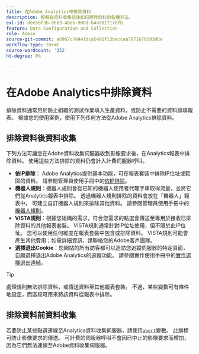 ```yaml
---
title: 在Adobe Analytics中排除資料
description: 瞭解在資料收集前後如何排除資料的各種方法。
exl-id: dee5bf3b-8bb3-48eb-908d-b4a981f17bfb
feature: Data Configuration and Collection
role: Admin
source-git-commit: a6967c7d4e1dca5491f13beccaa797167b503d6e
workflow-type: tm+mt
source-wordcount: '352'
ht-degree: 0%

---
```


# 在Adobe Analytics中排除資料

排除資料通常用於防止組織的測試作業填入生產資料，或防止不需要的資料誤填報表。 根據您的使用案例，使用下列任何方法從Adobe Analytics排除資料。

## 排除資料後資料收集

下列方法可讓您在Adobe資料收集伺服器收到影像要求後，在Analytics報表中排除資料。 使用這些方法排除的資料仍會計入計費伺服器呼叫。

* **依IP排除**： Adobe Analytics提供基本功能，可在報表套裝中排除IP位址或範圍的資料。 請參閱管理員使用手冊中的[依IP排除](/help/admin/tools/exclude-ip.md)。
* **機器人規則**：機器人規則會從已知的機器人使用者代理字串取得流量，並將它們從Analytics報表中排除。 透過機器人規則排除的資料會放在「機器人」報表中。 可建立自訂機器人規則來排除其他資料。 請參閱管理員使用手冊中的[機器人規則](/help/admin/tools/manage-rs/edit-settings/general/bot-removal/bot-rules.md)。
* **VISTA規則**：根據您組織的需求，符合您需求的點選會傳送至專用於接收已排除資料的其他報表套裝。 VISTA規則通常針對IP位址使用，但不限於此IP位址。 您可以使用任何維度在報表套裝中包含或排除資料。 VISTA規則可能會產生其他費用；如需詳細資訊，請聯絡您的Adobe客戶團隊。
* **選擇退出Cookie**：您網站的所有訪客都可以造訪您追蹤伺服器的特定頁面，自願選擇退出Adobe Analytics的追蹤功能。 請參閱實作使用手冊中的[實作選擇退出連結](/help/implement/js/opt-out.md)。

>[!TIP]
>
>處理規則無法排除資料，或傳送資料至其他報表套裝。 不過，某些變數可有條件地設定，而區段可用來將該資料從報表中排除。

## 排除資料前資料收集

若要防止某些點選連線至Analytics資料收集伺服器，請使用[`abort`](/help/implement/vars/config-vars/abort.md)變數。 此旗標可防止影像要求的傳送。 可計費的伺服器呼叫不會因已中止的影像要求而增加，因為它們無法連線至Adobe資料收集伺服器。
